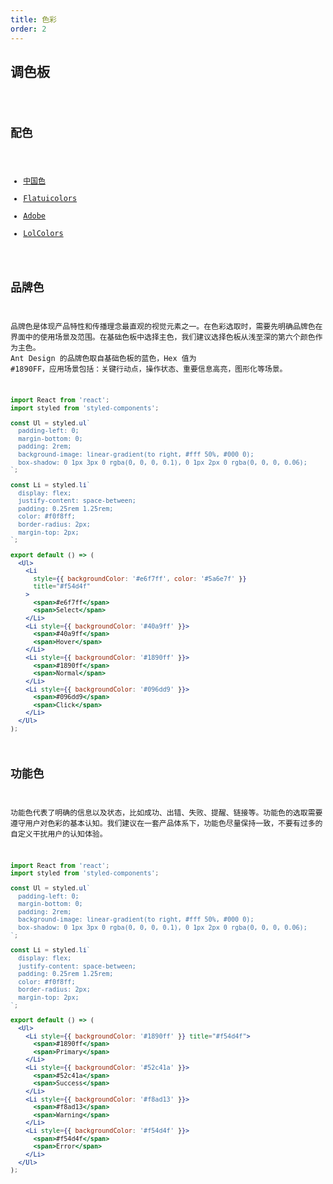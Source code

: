 ```yaml
---
title: 色彩
order: 2
---
```


## 调色板

<code src="./demo/Palette.tsx" inline />

## 配色

- [中国色](http://zhongguose.com/#baochunhong)
- [Flatuicolors](https://flatuicolors.com/)
- [Adobe](https://color.adobe.com/create/)
- [LolColors](http://www.lolcolors.com)

## 品牌色

品牌色是体现产品特性和传播理念最直观的视觉元素之一。在色彩选取时，需要先明确品牌色在界面中的使用场景及范围。在基础色板中选择主色，我们建议选择色板从浅至深的第六个颜色作为主色。 Ant Design 的品牌色取自基础色板的蓝色，Hex 值为 #1890FF，应用场景包括：关键行动点，操作状态、重要信息高亮，图形化等场景。

```jsx | inline
import React from 'react';
import styled from 'styled-components';

const Ul = styled.ul`
  padding-left: 0;
  margin-bottom: 0;
  padding: 2rem;
  background-image: linear-gradient(to right, #fff 50%, #000 0);
  box-shadow: 0 1px 3px 0 rgba(0, 0, 0, 0.1), 0 1px 2px 0 rgba(0, 0, 0, 0.06);
`;

const Li = styled.li`
  display: flex;
  justify-content: space-between;
  padding: 0.25rem 1.25rem;
  color: #f0f8ff;
  border-radius: 2px;
  margin-top: 2px;
`;

export default () => (
  <Ul>
    <Li
      style={{ backgroundColor: '#e6f7ff', color: '#5a6e7f' }}
      title="#f54d4f"
    >
      <span>#e6f7ff</span>
      <span>Select</span>
    </Li>
    <Li style={{ backgroundColor: '#40a9ff' }}>
      <span>#40a9ff</span>
      <span>Hover</span>
    </Li>
    <Li style={{ backgroundColor: '#1890ff' }}>
      <span>#1890ff</span>
      <span>Normal</span>
    </Li>
    <Li style={{ backgroundColor: '#096dd9' }}>
      <span>#096dd9</span>
      <span>Click</span>
    </Li>
  </Ul>
);
```

## 功能色

功能色代表了明确的信息以及状态，比如成功、出错、失败、提醒、链接等。功能色的选取需要遵守用户对色彩的基本认知。我们建议在一套产品体系下，功能色尽量保持一致，不要有过多的自定义干扰用户的认知体验。

```jsx | inline
import React from 'react';
import styled from 'styled-components';

const Ul = styled.ul`
  padding-left: 0;
  margin-bottom: 0;
  padding: 2rem;
  background-image: linear-gradient(to right, #fff 50%, #000 0);
  box-shadow: 0 1px 3px 0 rgba(0, 0, 0, 0.1), 0 1px 2px 0 rgba(0, 0, 0, 0.06);
`;

const Li = styled.li`
  display: flex;
  justify-content: space-between;
  padding: 0.25rem 1.25rem;
  color: #f0f8ff;
  border-radius: 2px;
  margin-top: 2px;
`;

export default () => (
  <Ul>
    <Li style={{ backgroundColor: '#1890ff' }} title="#f54d4f">
      <span>#1890ff</span>
      <span>Primary</span>
    </Li>
    <Li style={{ backgroundColor: '#52c41a' }}>
      <span>#52c41a</span>
      <span>Success</span>
    </Li>
    <Li style={{ backgroundColor: '#f8ad13' }}>
      <span>#f8ad13</span>
      <span>Warning</span>
    </Li>
    <Li style={{ backgroundColor: '#f54d4f' }}>
      <span>#f54d4f</span>
      <span>Error</span>
    </Li>
  </Ul>
);
```
